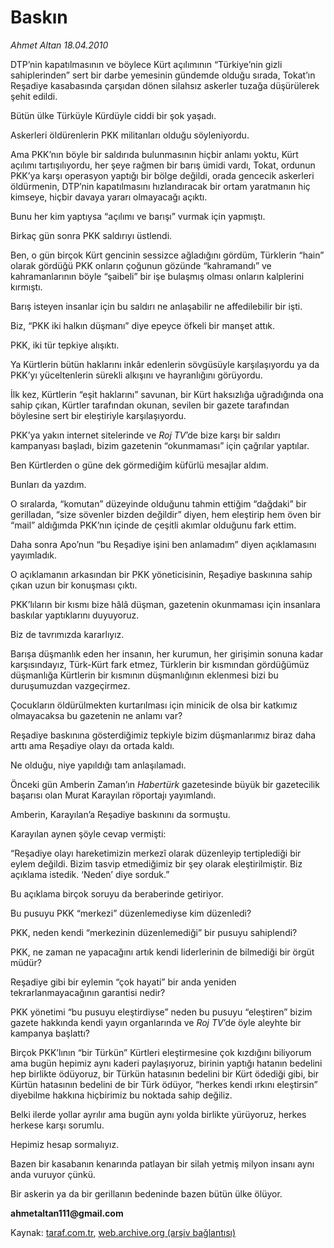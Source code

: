# Baskın

*Ahmet Altan 18.04.2010*

<div class="yazi"><p>DTP’nin kapatılmasının ve böylece Kürt açılımının “Türkiye’nin gizli sahiplerinden” sert bir darbe yemesinin gündemde olduğu sırada, Tokat’ın Reşadiye kasabasında çarşıdan dönen silahsız askerler tuzağa düşürülerek şehit edildi.</p>
<p>Bütün ülke Türküyle Kürdüyle ciddi bir şok yaşadı.</p>
<p>Askerleri öldürenlerin PKK militanları olduğu söyleniyordu.</p>
<p>Ama PKK’nın böyle bir saldırıda bulunmasının hiçbir anlamı yoktu, Kürt açılımı tartışılıyordu, her şeye rağmen bir barış ümidi vardı, Tokat, ordunun PKK’ya karşı operasyon yaptığı bir bölge değildi, orada gencecik askerleri öldürmenin, DTP’nin kapatılmasını hızlandıracak bir ortam yaratmanın hiç kimseye, hiçbir davaya yararı olmayacağı açıktı.</p>
<p>Bunu her kim yaptıysa “açılımı ve barışı” vurmak için yapmıştı.</p>
<p>Birkaç gün sonra PKK saldırıyı üstlendi.</p>
<p>Ben, o gün birçok Kürt gencinin sessizce ağladığını gördüm, Türklerin “hain” olarak gördüğü PKK onların çoğunun gözünde “kahramandı” ve kahramanlarının böyle “şaibeli” bir işe bulaşmış olması onların kalplerini kırmıştı.</p>
<p>Barış isteyen insanlar için bu saldırı ne anlaşabilir ne affedilebilir bir işti.</p>
<p>Biz, “PKK iki halkın düşmanı” diye epeyce öfkeli bir manşet attık.</p>
<p>PKK, iki tür tepkiye alışıktı.</p>
<p>Ya Kürtlerin bütün haklarını inkâr edenlerin sövgüsüyle karşılaşıyordu ya da PKK’yı yüceltenlerin sürekli alkışını ve hayranlığını görüyordu.</p>
<p>İlk kez, Kürtlerin “eşit haklarını” savunan, bir Kürt haksızlığa uğradığında ona sahip çıkan, Kürtler tarafından okunan, sevilen bir gazete tarafından böylesine sert bir eleştiriyle karşılaşıyordu.</p>
<p>PKK’ya yakın internet sitelerinde ve <i>Roj TV</i>’de bize karşı bir saldırı kampanyası başladı, bizim gazetenin “okunmaması” için çağrılar yaptılar.</p>
<p>Ben Kürtlerden o güne dek görmediğim küfürlü mesajlar aldım.</p>
<p>Bunları da yazdım.</p>
<p>O sıralarda, “komutan” düzeyinde olduğunu tahmin ettiğim “dağdaki” bir gerilladan, “size sövenler bizden değildir” diyen, hem eleştirip hem öven bir “mail” aldığımda PKK’nın içinde de çeşitli akımlar olduğunu fark ettim.</p>
<p>Daha sonra Apo’nun “bu Reşadiye işini ben anlamadım” diyen açıklamasını yayımladık.</p>
<p>O açıklamanın arkasından bir PKK yöneticisinin, Reşadiye baskınına sahip çıkan uzun bir konuşması çıktı.</p>
<p>PKK’lıların bir kısmı bize hâlâ düşman, gazetenin okunmaması için insanlara baskılar yaptıklarını duyuyoruz.</p>
<p>Biz de tavrımızda kararlıyız.</p>
<p>Barışa düşmanlık eden her insanın, her kurumun, her girişimin sonuna kadar karşısındayız, Türk-Kürt fark etmez, Türklerin bir kısmından gördüğümüz düşmanlığa Kürtlerin bir kısmının düşmanlığının eklenmesi bizi bu duruşumuzdan vazgeçirmez.</p>
<p>Çocukların öldürülmekten kurtarılması için minicik de olsa bir katkımız olmayacaksa bu gazetenin ne anlamı var?</p>
<p>Reşadiye baskınına gösterdiğimiz tepkiyle bizim düşmanlarımız biraz daha arttı ama Reşadiye olayı da ortada kaldı.</p>
<p>Ne olduğu, niye yapıldığı tam anlaşılamadı.</p>
<p>Önceki gün Amberin Zaman’ın <i>Habertürk</i> gazetesinde büyük bir gazetecilik başarısı olan Murat Karayılan röportajı yayımlandı.</p>
<p>Amberin, Karayılan’a Reşadiye baskınını da sormuştu.</p>
<p>Karayılan aynen şöyle cevap vermişti:</p>
<p>“Reşadiye olayı hareketimizin merkezî olarak düzenleyip tertiplediği bir eylem değildi. Bizim tasvip etmediğimiz bir şey olarak eleştirilmiştir. Biz açıklama istedik. ‘Neden’ diye sorduk.”</p>
<p>Bu açıklama birçok soruyu da beraberinde getiriyor.</p>
<p>Bu pusuyu PKK “merkezi” düzenlemediyse kim düzenledi?</p>
<p>PKK, neden kendi “merkezinin düzenlemediği” bir pusuyu sahiplendi?</p>
<p>PKK, ne zaman ne yapacağını artık kendi liderlerinin de bilmediği bir örgüt müdür?</p>
<p>Reşadiye gibi bir eylemin “çok hayati” bir anda yeniden tekrarlanmayacağının garantisi nedir?</p>
<p>PKK yönetimi “bu pusuyu eleştirdiyse” neden bu pusuyu “eleştiren” bizim gazete hakkında kendi yayın organlarında ve <i>Roj TV</i>’de öyle aleyhte bir kampanya başlattı?</p>
<p>Birçok PKK’lının “bir Türkün” Kürtleri eleştirmesine çok kızdığını biliyorum ama bugün hepimiz aynı kaderi paylaşıyoruz, birinin yaptığı hatanın bedelini hep birlikte ödüyoruz, bir Türkün hatasının bedelini bir Kürt ödediği gibi, bir Kürtün hatasının bedelini de bir Türk ödüyor, “herkes kendi ırkını eleştirsin” diyebilme hakkına hiçbirimiz bu noktada sahip değiliz.</p>
<p>Belki ilerde yollar ayrılır ama bugün aynı yolda birlikte yürüyoruz, herkes herkese karşı sorumlu.</p>
<p>Hepimiz hesap sormalıyız.</p>
<p>Bazen bir kasabanın kenarında patlayan bir silah yetmiş milyon insanı aynı anda vuruyor çünkü.</p>
<p>Bir askerin ya da bir gerillanın bedeninde bazen bütün ülke ölüyor.</p>
<p><b>ahmetaltan111@gmail.com</b></p></div>

Kaynak: [taraf.com.tr](http://www.taraf.com.tr:80/makale/10931.htm), [web.archive.org (arşiv bağlantısı)](http://web.archive.org/web/20100421052711/http://www.taraf.com.tr:80/makale/10931.htm)
